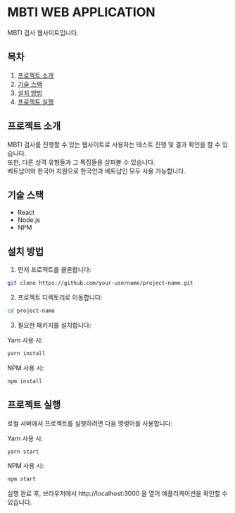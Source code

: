 # MBTI WEB APPLICATION

MBTI 검사 웹사이트입니다.

## 목차

1. [프로젝트 소개](#프로젝트-소개)
2. [기술 스택](#기술-스택)
3. [설치 방법](#설치-방법)
4. [프로젝트 실행](#프로젝트-실행)

## 프로젝트 소개

MBTI 검사를 진행할 수 있는 웹사이트로 사용자는 테스트 진행 및 결과 확인을 할 수 있습니다.  
또한, 다른 성격 유형들과 그 특징들을 살펴볼 수 있습니다.   
베트남어와 한국어 지원으로 한국인과 베트남인 모두 사용 가능합니다.

## 기술 스택

- React
- Node.js
- NPM

## 설치 방법

1. 먼저 프로젝트를 클론합니다:

```bash
git clone https://github.com/your-username/project-name.git
```

2. 프로젝트 디렉토리로 이동합니다:

```bash
cd project-name
```

3. 필요한 패키지를 설치합니다:

Yarn 사용 시:

```bash
yarn install
```

NPM 사용 시:

```bash
npm install
```

## 프로젝트 실행

로컬 서버에서 프로젝트를 실행하려면 다음 명령어를 사용합니다:

Yarn 사용 시:

```bash
yarn start
```

NPM 사용 시:

```bash
npm start
```

실행 완료 후, 브라우저에서 http://localhost:3000 을 열어 애플리케이션을 확인할 수 있습니다.

